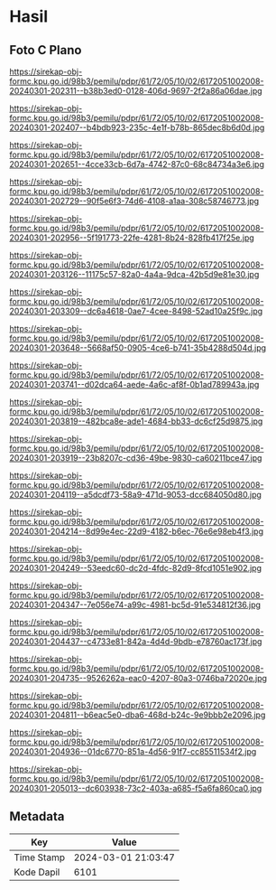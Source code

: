 # Hasil

## Foto C Plano

https://sirekap-obj-formc.kpu.go.id/98b3/pemilu/pdpr/61/72/05/10/02/6172051002008-20240301-202311--b38b3ed0-0128-406d-9697-2f2a86a06dae.jpg

https://sirekap-obj-formc.kpu.go.id/98b3/pemilu/pdpr/61/72/05/10/02/6172051002008-20240301-202407--b4bdb923-235c-4e1f-b78b-865dec8b6d0d.jpg

https://sirekap-obj-formc.kpu.go.id/98b3/pemilu/pdpr/61/72/05/10/02/6172051002008-20240301-202651--4cce33cb-6d7a-4742-87c0-68c84734a3e6.jpg

https://sirekap-obj-formc.kpu.go.id/98b3/pemilu/pdpr/61/72/05/10/02/6172051002008-20240301-202729--90f5e6f3-74d6-4108-a1aa-308c58746773.jpg

https://sirekap-obj-formc.kpu.go.id/98b3/pemilu/pdpr/61/72/05/10/02/6172051002008-20240301-202956--5f191773-22fe-4281-8b24-828fb417f25e.jpg

https://sirekap-obj-formc.kpu.go.id/98b3/pemilu/pdpr/61/72/05/10/02/6172051002008-20240301-203126--11175c57-82a0-4a4a-9dca-42b5d9e81e30.jpg

https://sirekap-obj-formc.kpu.go.id/98b3/pemilu/pdpr/61/72/05/10/02/6172051002008-20240301-203309--dc6a4618-0ae7-4cee-8498-52ad10a25f9c.jpg

https://sirekap-obj-formc.kpu.go.id/98b3/pemilu/pdpr/61/72/05/10/02/6172051002008-20240301-203648--5668af50-0905-4ce6-b741-35b4288d504d.jpg

https://sirekap-obj-formc.kpu.go.id/98b3/pemilu/pdpr/61/72/05/10/02/6172051002008-20240301-203741--d02dca64-aede-4a6c-af8f-0b1ad789943a.jpg

https://sirekap-obj-formc.kpu.go.id/98b3/pemilu/pdpr/61/72/05/10/02/6172051002008-20240301-203819--482bca8e-ade1-4684-bb33-dc6cf25d9875.jpg

https://sirekap-obj-formc.kpu.go.id/98b3/pemilu/pdpr/61/72/05/10/02/6172051002008-20240301-203919--23b8207c-cd36-49be-9830-ca60211bce47.jpg

https://sirekap-obj-formc.kpu.go.id/98b3/pemilu/pdpr/61/72/05/10/02/6172051002008-20240301-204119--a5dcdf73-58a9-471d-9053-dcc684050d80.jpg

https://sirekap-obj-formc.kpu.go.id/98b3/pemilu/pdpr/61/72/05/10/02/6172051002008-20240301-204214--8d99e4ec-22d9-4182-b6ec-76e6e98eb4f3.jpg

https://sirekap-obj-formc.kpu.go.id/98b3/pemilu/pdpr/61/72/05/10/02/6172051002008-20240301-204249--53eedc60-dc2d-4fdc-82d9-8fcd1051e902.jpg

https://sirekap-obj-formc.kpu.go.id/98b3/pemilu/pdpr/61/72/05/10/02/6172051002008-20240301-204347--7e056e74-a99c-4981-bc5d-91e534812f36.jpg

https://sirekap-obj-formc.kpu.go.id/98b3/pemilu/pdpr/61/72/05/10/02/6172051002008-20240301-204437--c4733e81-842a-4d4d-9bdb-e78760ac173f.jpg

https://sirekap-obj-formc.kpu.go.id/98b3/pemilu/pdpr/61/72/05/10/02/6172051002008-20240301-204735--9526262a-eac0-4207-80a3-0746ba72020e.jpg

https://sirekap-obj-formc.kpu.go.id/98b3/pemilu/pdpr/61/72/05/10/02/6172051002008-20240301-204811--b6eac5e0-dba6-468d-b24c-9e9bbb2e2096.jpg

https://sirekap-obj-formc.kpu.go.id/98b3/pemilu/pdpr/61/72/05/10/02/6172051002008-20240301-204936--01dc6770-851a-4d56-91f7-cc85511534f2.jpg

https://sirekap-obj-formc.kpu.go.id/98b3/pemilu/pdpr/61/72/05/10/02/6172051002008-20240301-205013--dc603938-73c2-403a-a685-f5a6fa860ca0.jpg


## Metadata

| Key        | Value               |
| ---------- | ------------------- |
| Time Stamp | 2024-03-01 21:03:47 |
| Kode Dapil | 6101                |



